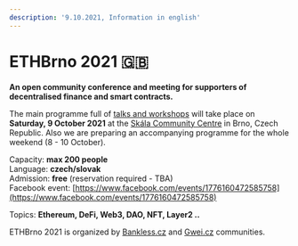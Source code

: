 ```yaml
---
description: '9.10.2021, Information in english'
---
```


# ETHBrno 2021 🇬🇧

**An open community conference and meeting for supporters of decentralised finance and smart contracts.**

The main programme full of [talks and workshops](../program/) will take place on **Saturday, 9 October 2021** at the [Skála Community Centre](../misto-konani/) in Brno, Czech Republic. Also we are preparing an accompanying programme for the whole weekend \(8 - 10 October\).

Capacity: **max 200 people**  
Language: **czech/slovak**  
Admission: **free** \(reservation required - TBA\)  
Facebook event: [https://www.facebook.com/events/1776160472585758](https://www.facebook.com/events/1776160472585758)  
  
Topics: **Ethereum, DeFi, Web3, DAO, NFT, Layer2 ..**

ETHBrno 2021 is organized by [Bankless.cz](https://bankless.cz) and [Gwei.cz](https://gwei.cz) communities.



